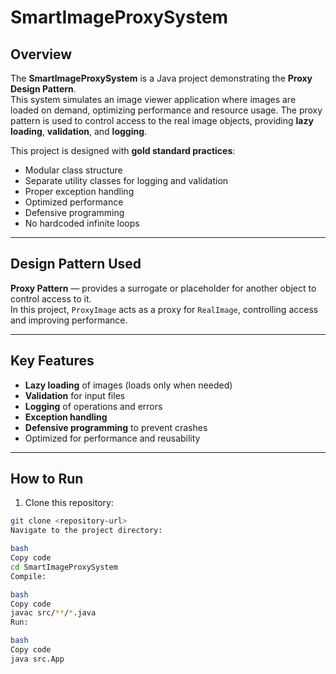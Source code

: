 # SmartImageProxySystem

## Overview
The **SmartImageProxySystem** is a Java project demonstrating the **Proxy Design Pattern**.  
This system simulates an image viewer application where images are loaded on demand, optimizing performance and resource usage. The proxy pattern is used to control access to the real image objects, providing **lazy loading**, **validation**, and **logging**.

This project is designed with **gold standard practices**:
- Modular class structure
- Separate utility classes for logging and validation
- Proper exception handling
- Optimized performance
- Defensive programming
- No hardcoded infinite loops

---

## Design Pattern Used
**Proxy Pattern** — provides a surrogate or placeholder for another object to control access to it.  
In this project, `ProxyImage` acts as a proxy for `RealImage`, controlling access and improving performance.

---

## Key Features
- **Lazy loading** of images (loads only when needed)
- **Validation** for input files
- **Logging** of operations and errors
- **Exception handling**
- **Defensive programming** to prevent crashes
- Optimized for performance and reusability

---

## How to Run
1. Clone this repository:
```bash
git clone <repository-url>
Navigate to the project directory:

bash
Copy code
cd SmartImageProxySystem
Compile:

bash
Copy code
javac src/**/*.java
Run:

bash
Copy code
java src.App